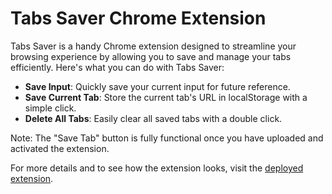 # Tabs Saver Chrome Extension

Tabs Saver is a handy Chrome extension designed to streamline your browsing experience by allowing you to save and manage your tabs efficiently. Here's what you can do with Tabs Saver:

- **Save Input**: Quickly save your current input for future reference.
- **Save Current Tab**: Store the current tab's URL in localStorage with a simple click.
- **Delete All Tabs**: Easily clear all saved tabs with a double click.

Note: The "Save Tab" button is fully functional once you have uploaded and activated the extension.

For more details and to see how the extension looks, visit the [deployed extension](https://tab-saver-extension.netlify.app/).
